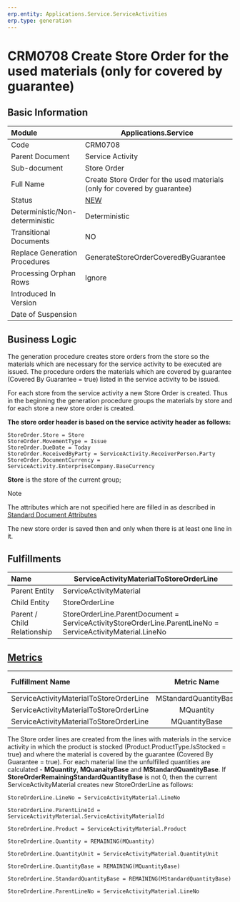 ```yaml
---
erp.entity: Applications.Service.ServiceActivities
erp.type: generation
---
```


# CRM0708 Create Store Order for the used materials (only for covered by guarantee)

## Basic Information

| Module                          | Applications.Service                                         |
| :------------------------------ | ------------------------------------------------------------ |
| Code                            | CRM0708                                                      |
| Parent Document                 | Service Activity                                             |
| Sub-document                    | Store Order                                                  |
| Full Name                       | Create Store Order for the used materials (only for covered by guarantee) |
| Status                          | [NEW](https://enterpriseone.atlassian.net/wiki/spaces/techdoc/pages/215777330/Generation+Procedures+Lifetime+Stages) |
| Deterministic/Non-deterministic | Deterministic                                                |
| Transitional Documents          | NO                                                           |
| Replace Generation Procedures   | GenerateStoreOrderCoveredByGuarantee                         |
| Processing Orphan Rows          | Ignore                                                       |
| Introduced In Version           |                                                              |
| Date of Suspension              |                                                              |

## Business Logic

The generation procedure creates store orders from the store so the materials which are necessary for the service activity to be executed are issued.
The procedure orders the materials which are covered by guarantee (Covered By Guarantee = true) listed in the service activity to be issued. 

For each store from the service activity a new Store Order is created. 
Thus in the beginning the generation procedure groups the materials by store and for each store a new store order is created.

**The store order header is based on the service activity header as follows:**

```
StoreOrder.Store = Store
StoreOrder.MovementType = Issue
StoreOrder.DueDate = Today
StoreOrder.ReceivedByParty = ServiceActivity.ReceiverPerson.Party
StoreOrder.DocumentCurrency = ServiceActivity.EnterpriseCompany.BaseCurrency
```

**Store** is the store of the current group;

> [!Note]
> The attributes which are not specified here are filled in as described in [Standard Document Attributes](https://confluence.erp.net/display/techdoc/Standard+Document+Attributes)

The new store order is saved then and only when there is at least one line in it.

## Fulfillments

| Name                        | ServiceActivityMaterialToStoreOrderLine                      |
| :-------------------------- | ------------------------------------------------------------ |
| Parent Entity               | ServiceActivityMaterial                                      |
| Child Entity                | StoreOrderLine                                               |
| Parent / Child Relationship | StoreOrderLine.ParentDocument = ServiceActivityStoreOrderLine.ParentLineNo = ServiceActivityMaterial.LineNo |

## [Metrics](https://enterpriseone.atlassian.net/wiki/spaces/techdoc/pages/246054946/Metrics)

| Fulfillment Name                        |      Metric Name      |                  Measurement Unit                   | Parent Value                                 | Child Value                         | New Record |
| :-------------------------------------- | :-------------------: | :-------------------------------------------------: | :------------------------------------------- | :---------------------------------- | :--------- |
| ServiceActivityMaterialToStoreOrderLine | MStandardQuantityBase | ServiceActivityMaterial.Product.BaseMeasurementUnit | ServiceActivityMaterial.StandardQuantityBase | StoreOrderLine.StandardQuantityBase | YES        |
| ServiceActivityMaterialToStoreOrderLine |       MQuantity       |        ServiceActivityMaterial.QuantityUnit         | ServiceActivityMaterial.Quantity             | StoreOrderLine.Quantity             | NO         |
| ServiceActivityMaterialToStoreOrderLine |     MQuantityBase     | ServiceActivityMaterial.Product.BaseMeasurementUnit | ServiceActivityMaterial.QuantityBase         | StoreOrderLine.QuantityBase         | NO         |

The Store order lines are created from the lines with materials in the service activity in which the product is stocked (Product.ProductType.IsStocked = true) and where the material is covered by the guarantee (Covered By Guarantee = true). 
For each material line the unfulfilled quantities are calculated - **MQuantity**, **MQuanaityBase** and **MStandardQuantityBase**. 
If **StoreOrderRemainingStandardQuantityBase** is not 0, then the current ServiceActivityMaterial creates new StoreOrderLine as follows:

```
StoreOrderLine.LineNo = ServiceActivityMaterial.LineNo

StoreOrderLine.ParentLineId = ServiceActivityMaterial.ServiceActivityMaterialId

StoreOrderLine.Product = ServiceActivityMaterial.Product

StoreOrderLine.Quantity = REMAINING(MQuantity)

StoreOrderLine.QuantityUnit = ServiceActivityMaterial.QuantityUnit

StoreOrderLine.QuantityBase = REMAINING(MQuantityBase)

StoreOrderLine.StandardQuantityBase = REMAINING(MStandardQuantityBase)

StoreOrderLine.ParentLineNo = ServiceActivityMaterial.LineNo
```

